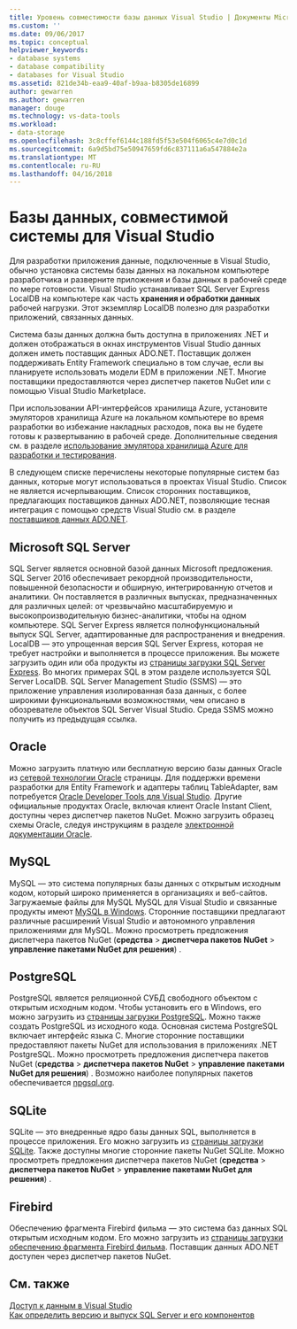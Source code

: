 ```yaml
---
title: Уровень совместимости базы данных Visual Studio | Документы Microsoft
ms.custom: ''
ms.date: 09/06/2017
ms.topic: conceptual
helpviewer_keywords:
- database systems
- database compatibility
- databases for Visual Studio
ms.assetid: 821de34b-eaa9-40af-b9aa-b8305de16899
author: gewarren
ms.author: gewarren
manager: douge
ms.technology: vs-data-tools
ms.workload:
- data-storage
ms.openlocfilehash: 3c8cffef6144c188fd5f53e504f6065c4e7d0c1d
ms.sourcegitcommit: 6a9d5bd75e50947659fd6c837111a6a547884e2a
ms.translationtype: MT
ms.contentlocale: ru-RU
ms.lasthandoff: 04/16/2018
---
```

# <a name="compatible-database-systems-for-visual-studio"></a>Базы данных, совместимой системы для Visual Studio

Для разработки приложения данные, подключенные в Visual Studio, обычно установка системы базы данных на локальном компьютере разработчика и разверните приложения и базы данных в рабочей среде по мере готовности. Visual Studio устанавливает SQL Server Express LocalDB на компьютере как часть **хранения и обработки данных** рабочей нагрузки. Этот экземпляр LocalDB полезно для разработки приложений, связанных данных.

Система базы данных должна быть доступна в приложениях .NET и должен отображаться в окнах инструментов Visual Studio данных должен иметь поставщик данных ADO.NET. Поставщик должен поддерживать Entity Framework специально в том случае, если вы планируете использовать модели EDM в приложении .NET. Многие поставщики предоставляются через диспетчер пакетов NuGet или с помощью Visual Studio Marketplace.

При использовании API-интерфейсов хранилища Azure, установите эмуляторов хранилища Azure на локальном компьютере во время разработки во избежание накладных расходов, пока вы не будете готовы к развертыванию в рабочей среде. Дополнительные сведения см. в разделе [использование эмулятора хранилища Azure для разработки и тестирования](/azure/storage/common/storage-use-emulator).

В следующем списке перечислены некоторые популярные систем баз данных, которые могут использоваться в проектах Visual Studio. Список не является исчерпывающим. Список сторонних поставщиков, предлагающих поставщиков данных ADO.NET, позволяющие тесная интеграция с помощью средств Visual Studio см. в разделе [поставщиков данных ADO.NET](/dotnet/framework/data/adonet/data-providers).

## <a name="microsoft-sql-server"></a>Microsoft SQL Server

SQL Server является основной базой данных Microsoft предложения. SQL Server 2016 обеспечивает рекордной производительности, повышенной безопасности и обширную, интегрированную отчетов и аналитики. Он поставляется в различных выпусках, предназначенных для различных целей: от чрезвычайно масштабируемую и высокопроизводительную бизнес-аналитики, чтобы на одном компьютере. SQL Server Express является полнофункциональный выпуск SQL Server, адаптированные для распространения и внедрения.  LocalDB — это упрощенная версия SQL Server Express, которая не требует настройки и выполняется в процессе приложения. Вы можете загрузить один или оба продукты из [страницы загрузки SQL Server Express](https://www.microsoft.com/sql-server/sql-server-editions-express). Во многих примерах SQL в этом разделе используется SQL Server LocalDB. SQL Server Management Studio (SSMS) — это приложение управления изолированная база данных, с более широкими функциональными возможностями, чем описано в обозревателе объектов SQL Server Visual Studio. Среда SSMS можно получить из предыдущая ссылка.

## <a name="oracle"></a>Oracle

Можно загрузить платную или бесплатную версию базы данных Oracle из [сетевой технологии Oracle](http://www.oracle.com/technetwork/database/enterprise-edition/downloads/index-092322.html) страницы. Для поддержки времени разработки для Entity Framework и адаптеры таблиц TableAdapter, вам потребуется [Oracle Developer Tools для Visual Studio](http://www.oracle.com/technetwork/developer-tools/visual-studio/overview/index.html). Другие официальные продуктах Oracle, включая клиент Oracle Instant Client, доступны через диспетчер пакетов NuGet.  Можно загрузить образец схемы Oracle, следуя инструкциям в разделе [электронной документации Oracle](http://docs.oracle.com/cd/E11882_01/server.112/e10831/toc.htm).

## <a name="mysql"></a>MySQL

MySQL — это система популярных базы данных с открытым исходным кодом, который широко применяется в организациях и веб-сайтов. Загружаемые файлы для MySQL MySQL для Visual Studio и связанные продукты имеют [MySQL в Windows](http://www.mysql.com/why-mysql/windows/).  Сторонние поставщики предлагают различные расширений Visual Studio и автономного управления приложениями для MySQL. Можно просмотреть предложения диспетчера пакетов NuGet (**средства** > **диспетчера пакетов NuGet** > **управление пакетами NuGet для решения**) .

## <a name="postgresql"></a>PostgreSQL

PostgreSQL является реляционной СУБД свободного объектом с открытым исходным кодом. Чтобы установить его в Windows, его можно загрузить из [страницы загрузки PostgreSQL](http://www.postgresql.org/download/windows/).  Можно также создать PostgreSQL из исходного кода.  Основная система PostgreSQL включает интерфейс языка C. Многие сторонние поставщики предоставляют пакеты NuGet для использования в приложениях .NET PostgreSQL.  Можно просмотреть предложения диспетчера пакетов NuGet (**средства** > **диспетчера пакетов NuGet** > **управление пакетами NuGet для решения**) . Возможно наиболее популярных пакетов обеспечивается [npgsql.org](http://www.npgsql.org).

## <a name="sqlite"></a>SQLite

SQLite — это внедренные ядро базы данных SQL, выполняется в процессе приложения. Его можно загрузить из [страницы загрузки SQLite](http://www.sqlite.org/download.html). Также доступны многие сторонние пакеты NuGet SQLite. Можно просмотреть предложения диспетчера пакетов NuGet (**средства** > **диспетчера пакетов NuGet** > **управление пакетами NuGet для решения**) .

## <a name="firebird"></a>Firebird

Обеспечению фрагмента Firebird фильма — это система баз данных SQL открытым исходным кодом. Его можно загрузить из [страницы загрузки обеспечению фрагмента Firebird фильма](http://firebirdsql.org/en/downloads/). Поставщик данных ADO.NET доступен через диспетчер пакетов NuGet.

## <a name="see-also"></a>См. также

[Доступ к данным в Visual Studio](../data-tools/accessing-data-in-visual-studio.md)  
[Как определить версию и выпуск SQL Server и его компонентов](http://support.microsoft.com/kb/321185)